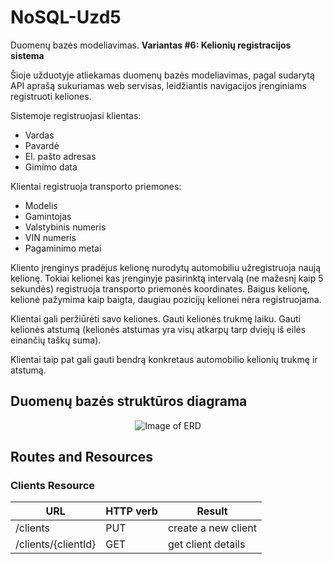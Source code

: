 # NoSQL-Uzd5

Duomenų bazės modeliavimas. **Variantas #6: Kelionių registracijos sistema**

Šioje užduotyje atliekamas duomenų bazės modeliavimas, pagal sudarytą API aprašą sukuriamas web servisas, leidžiantis navigacijos įrenginiams registruoti keliones.

Sistemoje registruojasi klientas:
- Vardas  
- Pavardė  
- El. pašto adresas  
- Gimimo data  

Klientai registruoja transporto priemones:
- Modelis
- Gamintojas
- Valstybinis numeris
- VIN numeris
- Pagaminimo metai

Kliento įrenginys pradėjus kelionę nurodytų automobiliu užregistruoja naują kelionę. Tokiai kelionei kas įrenginyje pasirinktą intervalą (ne mažesnį kaip 5 sekundės) registruoja transporto priemonės koordinates. Baigus kelionę, kelionė pažymima kaip baigta, daugiau pozicijų kelionei nėra registruojama.

Klientai gali peržiūrėti savo keliones. Gauti kelionės trukmę laiku. Gauti kelionės atstumą (kelionės atstumas yra visų atkarpų tarp dviejų iš eilės einančių taškų suma).

Klientai taip pat gali gauti bendrą konkretaus automobilio kelionių trukmę ir atstumą.

## Duomenų bazės struktūros diagrama
<p align="center">
  <img alt="Image of ERD" src="https://github.com/evelinavait/NoSQL-Uzd5/master/images/ER-diagram.pdf" />
</p>

## Routes and Resources
### Clients Resource
|URL|HTTP verb|Result|
|---|---|---|
/clients|PUT|create a new client|
/clients/{clientId}|GET|get client details|
